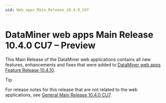 ```yaml
---
uid: Web_apps_Main_Release_10.4.0_CU7
---
```


# DataMiner web apps Main Release 10.4.0 CU7 – Preview

This Main Release of the DataMiner web applications contains all new features, enhancements and fixes that were added to [DataMiner web apps Feature Release 10.4.10](xref:Web_apps_Feature_Release_10.4.10).

> [!TIP]
> For release notes for this release that are not related to the web applications, see [General Main Release 10.4.0 CU7](xref:General_Main_Release_10.4.0_CU7).
